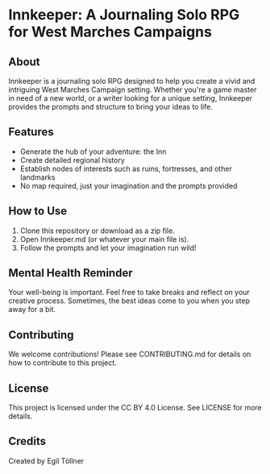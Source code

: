 # Innkeeper: A Journaling Solo RPG for West Marches Campaigns
## About
Innkeeper is a journaling solo RPG designed to help you create a vivid and intriguing West Marches Campaign setting. Whether you're a game master in need of a new world, or a writer looking for a unique setting, Innkeeper provides the prompts and structure to bring your ideas to life.

## Features
- Generate the hub of your adventure: the Inn
- Create detailed regional history
- Establish nodes of interests such as ruins, fortresses, and other landmarks
- No map required, just your imagination and the prompts provided
## How to Use
1. Clone this repository or download as a zip file.
2. Open Innkeeper.md (or whatever your main file is).
3. Follow the prompts and let your imagination run wild!
## Mental Health Reminder
Your well-being is important. Feel free to take breaks and reflect on your creative process. Sometimes, the best ideas come to you when you step away for a bit.

## Contributing
We welcome contributions! Please see CONTRIBUTING.md for details on how to contribute to this project.

## License
This project is licensed under the CC BY 4.0 License. See LICENSE for more details.

## Credits
Created by Egil Töllner